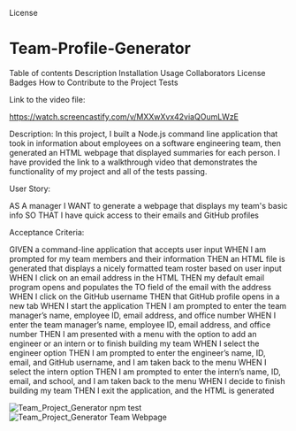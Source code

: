 License

# Team-Profile-Generator

Table of contents
Description
Installation
Usage
Collaborators
License
Badges
How to Contribute to the Project
Tests

Link to the video file:

https://watch.screencastify.com/v/MXXwXvx42viaQOumLWzE

Description: In this project, I built a Node.js command line application that took in information about employees on a software engineering team, then generated an HTML webpage that displayed summaries for each person. I have provided the link to a walkthrough video that demonstrates the functionality of my project and all of the tests passing. 


User Story:

AS A manager
I WANT to generate a webpage that displays my team's basic info
SO THAT I have quick access to their emails and GitHub profiles

Acceptance Criteria:

GIVEN a command-line application that accepts user input
WHEN I am prompted for my team members and their information
THEN an HTML file is generated that displays a nicely formatted team roster based on user input
WHEN I click on an email address in the HTML
THEN my default email program opens and populates the TO field of the email with the address
WHEN I click on the GitHub username
THEN that GitHub profile opens in a new tab
WHEN I start the application
THEN I am prompted to enter the team manager’s name, employee ID, email address, and office number
WHEN I enter the team manager’s name, employee ID, email address, and office number
THEN I am presented with a menu with the option to add an engineer or an intern or to finish building my team
WHEN I select the engineer option
THEN I am prompted to enter the engineer’s name, ID, email, and GitHub username, and I am taken back to the menu
WHEN I select the intern option
THEN I am prompted to enter the intern’s name, ID, email, and school, and I am taken back to the menu
WHEN I decide to finish building my team
THEN I exit the application, and the HTML is generated

![Team_Project_Generator npm test](https://user-images.githubusercontent.com/87610840/135786650-4849ca3b-9ef3-4709-9d23-8a631bfc37f9.JPG)
![Team_Project_Generator Team Webpage](https://user-images.githubusercontent.com/87610840/135786652-a5a245b5-770f-42dd-8ebc-ade19c2d4e6f.JPG)

